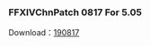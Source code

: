 ### FFXIVChnPatch 0817 For 5.05
Download：[190817](https://1drv.ms/u/s!AvZykqWnbSe6i6wrEdsZyXK70-JWXg)
